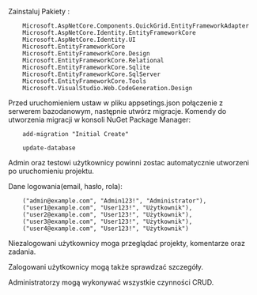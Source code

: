 Zainstaluj Pakiety :

        Microsoft.AspNetCore.Components.QuickGrid.EntityFrameworkAdapter
        Microsoft.AspNetCore.Identity.EntityFrameworkCore
        Microsoft.AspNetCore.Identity.UI
        Microsoft.EntityFrameworkCore
        Microsoft.EntityFrameworkCore.Design
        Microsoft.EntityFrameworkCore.Relational
        Microsoft.EntityFrameworkCore.Sqlite
        Microsoft.EntityFrameworkCore.SqlServer
        Microsoft.EntityFrameworkCore.Tools
        Microsoft.VisualStudio.Web.CodeGeneration.Design

Przed uruchomieniem ustaw w pliku appsetings.json połączenie z serwerem bazodanowym, następnie utwórz migracje. Komendy do utworzenia migracji w konsoli NuGet Package Manager:

        add-migration "Initial Create"
        
        update-database

Admin oraz testowi użytkownicy powinni zostac automatycznie utworzeni po uruchomieniu projektu.

Dane logowania(email, hasło, rola):

        ("admin@example.com", "Admin123!", "Administrator"),
        ("user1@example.com", "User123!", "Użytkownik"),
        ("user2@example.com", "User123!", "Użytkownik"),
        ("user3@example.com", "User123!", "Użytkownik"),
        ("user4@example.com", "User123!", "Użytkownik")

Niezalogowani użytkownicy moga przeglądać projekty, komentarze oraz zadania.

Zalogowani użytkownicy mogą także sprawdzać szczegóły.

Administratorzy mogą wykonywać wszystkie czynności CRUD.
